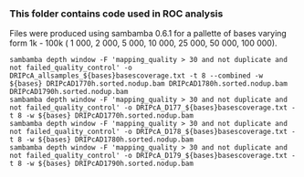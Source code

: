 ### This folder contains code used in ROC analysis  

Files were produced using sambamba 0.6.1 for a pallette of bases varying form 1k - 100k ( 1 000, 2 000, 5 000, 10 000, 25 000, 50 000, 100 000).

```
sambamba depth window -F 'mapping_quality > 30 and not duplicate and not failed_quality_control' -o DRIPcA_allsamples_${bases}basescoverage.txt -t 8 --combined -w ${bases} DRIPcAD1770h.sorted.nodup.bam DRIPcAD1780h.sorted.nodup.bam DRIPcAD1790h.sorted.nodup.bam
sambamba depth window -F 'mapping_quality > 30 and not duplicate and not failed_quality_control' -o DRIPcA_D177_${bases}basescoverage.txt -t 8 -w ${bases} DRIPcAD1770h.sorted.nodup.bam
sambamba depth window -F 'mapping_quality > 30 and not duplicate and not failed_quality_control' -o DRIPcA_D178_${bases}basescoverage.txt -t 8 -w ${bases} DRIPcAD1780h.sorted.nodup.bam
sambamba depth window -F 'mapping_quality > 30 and not duplicate and not failed_quality_control' -o DRIPcA_D179_${bases}basescoverage.txt -t 8 -w ${bases} DRIPcAD1790h.sorted.nodup.bam
```
